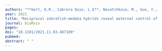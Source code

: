 ```yaml
---
authors: "**Gert, K.R., Cabrera Quio, L.E**, Novatchkova, M., Guo, Y., Cairns, B.R., **Pauli, A.**"
year: 2021
title: "Reciprocal zebrafish-medaka hybrids reveal maternal control of zygotic genome activation timing"
journal: bioRxiv
pages: 
doi: "10.1101/2021.11.03.467109"
pubmed: 
abstract: " "
---
```

